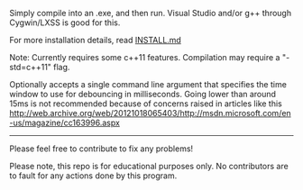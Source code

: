 Simply compile into an .exe, and then run. Visual Studio and/or g++ through Cygwin/LXSS is good for this.

For more installation details, read [INSTALL.md](/INSTALL.md)

Note: Currently requires some c++11 features. Compilation may require a "-std=c++11" flag.

Optionally accepts a single command line argument that specifies the time window to use for debouncing in milliseconds. 
Going lower than around 15ms is not recommended because of concerns raised in articles like this
http://web.archive.org/web/20121018065403/http://msdn.microsoft.com/en-us/magazine/cc163996.aspx

---

Please feel free to contribute to fix any problems!

Please note, this repo is for educational purposes only. No contributors are to fault for any actions done by this program.
